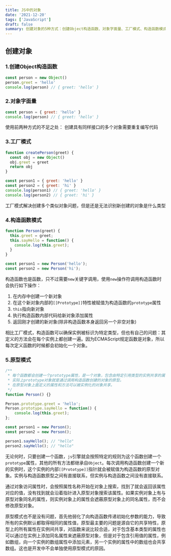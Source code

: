 ```yaml
---
title: JS中的对象
date: '2021-12-20'
tags: ['JavaScript']
draft: false
summary: 创建对象的5种方式：创建Object构造函数、对象字面量、工厂模式、构造函数模式、原型模式
---
```


## 创建对象

### 1.创建Object构造函数

```javascript
const person = new Object()
person.greet = 'hello'
console.log(person) // { greet: 'hello' }
```

### 2.对象字面量

```javascript
const person = { greet: 'hello' }
console.log(person) // { greet: 'hello' }
```

使用前两种方式的不足之处： 创建具有同样接口的多个对象需要重复编写代码

### 3.工厂模式

```javascript
function createPerson(greet) {
  const obj = new Object()
  obj.greet = greet
  return obj
}

const person1 = { greet: 'hello' }
const person2 = { greet: 'hi' }
console.log(person1) // { greet: 'hello' }
console.log(person2) // { greet: 'hi' }
```

工厂模式解决创建多个类似对象问题，但是还是无法识别新创建的对象是什么类型

### 4.构造函数模式

```javascript
function Person(greet) {
  this.greet = greet;
  this.sayHello = function() {
    console.log(this.greet);
  }
}

const person1 = new Person('hello');
const person2 = new Person('hi');
```

构造函数也是函数，只不过需要`new`关键字调用，使用`new`操作符调用构造函数时会执行如下操作：

1. 在内存中创建一个新对象
2. 在这个新对象内部的`[[Prototype]]`特性被赋值为构造函数的`prototype`属性
3. `this`指向新对象
4. 执行构造函数内部代码给新对象添加属性
5. 返回刚才创建的新对象(除非构造函数本身返回另一个非空对象)

相比工厂模式，构造函数可以确保实例被标识为特定类型，但也有自己的问题：其定义的方法会在每个实例上都创建一遍。因为ECMAScript规定函数是对象，所以每次定义函数的时候都会初始化一个对象。

### 5.原型模式

```javascript
/**
 * 每个函数都会创建一个prototype属性，是一个对象，包含由特定引用类型的实例共享的属性和方法。
 * 实际上prototype对象就是通过调用构造函数创建的对象的原型。
 * 在原型对象上面定义的属性和方法可以被实例化的对象共享。
 */
function Person() {}

Person.prototype.greet = 'hello';
Person.prototype.sayHello = function() {
    console.log(this.greet);
};

const person1 = new Person();
const person2 = new Person();

person1.sayHello(); // "hello"
person2.sayHello(); // "hello"
```

无论何时，只要创建一个函数，`js`引擎就会按照特定的规则为这个函数创建一个`prototype`属性，其他的所有方法都继承自`Object`。每次调用构造函数创建一个新的实例时，这个实例的内部`[[Prototype]]`指针就会被赋值为构造函数的原型对象。实例与构造函数原型之间有直接联系，但实例与构造函数之间没有直接联系。

通过对象访问属性时，会按照属性名称开始在对象上搜索，找到了就会返回该属性对应的值，没有找到就会沿着指针进入原型对象搜索该属性。如果实例对象上有与原型对象同名的属性，则实例对象上的属性会遮蔽原型对象上的同名属性，而不会修改原型对象。

原型模式也不是没有问题，首先他弱化了向构造函数传递初始化参数的能力，导致所有的实例默认都取得相同的属性值，原型最主要的问题是源自它的共享特性，原型上的所有属性在实例间共享，对函数来说比较合适，对于包含基本类型的属性也可以通过在实例上添加同名属性来遮蔽原型对象，但是对于包含引用值的属性，例如数组，向一个实例的数组属性中添加元素，另一个实例的属性中的数组也会共享数组。这也是开发中不会单独使用原型模式的原因。
